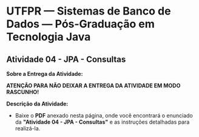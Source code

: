 # UTFPR — Sistemas de Banco de Dados — Pós-Graduação em Tecnologia Java

## Atividade 04 - JPA - Consultas

**Sobre a Entrega da Atividade:**

**ATENÇÃO PARA NÃO DEIXAR A ENTREGA DA ATIVIDADE EM MODO RASCUNHO!**

**Descrição da Atividade:**
- Baixe o **PDF** anexado nesta página, onde você encontrará o enunciado da **"Atividade 04 - JPA - Consultas"** e as instruções detalhadas para realizá-la.
